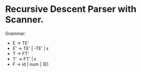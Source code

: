 <H1>Recursive Descent Parser with Scanner.</H1>
<P>Grammar:</P>
<ul>
<li>E  -> TE'</li>
<li>E' -> TE' | -TE' | ϵ</li>
<li>T  -> FT'</li>
<li>T' -> FT' | ϵ</li>
<li>F  -> id | num | (E)</li>
</ul>
